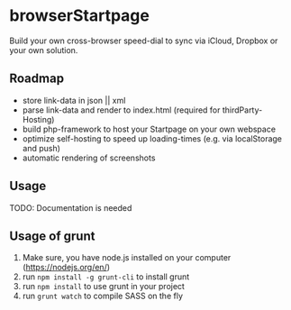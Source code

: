 # browserStartpage
Build your own cross-browser speed-dial to sync via iCloud, Dropbox or your own solution.

## Roadmap
- store link-data in json || xml
- parse link-data and render to index.html (required for thirdParty-Hosting)
- build php-framework to host your Startpage on your own webspace
- optimize self-hosting to speed up loading-times (e.g. via localStorage and push)
- automatic rendering of screenshots

## Usage
TODO: Documentation is needed

## Usage of grunt
1. Make sure, you have node.js installed on your computer (https://nodejs.org/en/)
2. run `npm install -g grunt-cli` to install grunt
1. run `npm install` to use grunt in your project
2. run `grunt watch` to compile SASS on the fly
